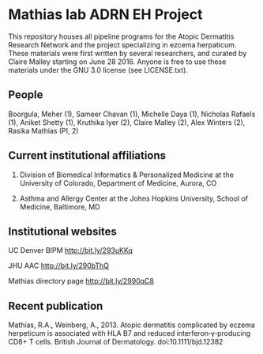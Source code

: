 # Mathias lab ADRN EH Project

This repository houses all pipeline programs for the Atopic Dermatitis Research Network and the project specializing in ezcema herpaticum. These materials were first written by several researchers, and curated by Claire Malley starting on June 28 2016. Anyone is free to use these materials under the GNU 3.0 license (see LICENSE.txt).

## People

Boorgula, Meher (1), Sameer Chavan (1), Michelle Daya (1), Nicholas Rafaels (1), Aniket Shetty (1), Kruthika Iyer (2), Claire Malley (2), Alex Winters (2), Rasika Mathias (PI, 2)

## Current institutional affiliations

1. Division of Biomedical Informatics & Personalized Medicine at the University of Colorado, Department of Medicine, Aurora, CO

2. Asthma and Allergy Center at the Johns Hopkins University, School of Medicine, Baltimore, MD

## Institutional websites

UC Denver BIPM http://bit.ly/293uKKq

JHU AAC http://bit.ly/290bThQ

Mathias directory page http://bit.ly/2990qC8

## Recent publication

Mathias, R.A., Weinberg, A., 2013. Atopic dermatitis complicated by eczema herpeticum is associated with HLA B7 and reduced interferon‐γ‐producing CD8+ T cells. British Journal of Dermatology. doi:10.1111/bjd.12382
